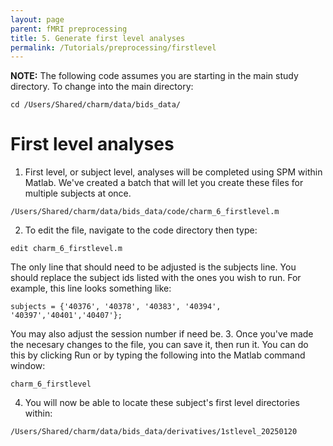 ```yaml
---
layout: page
parent: fMRI preprocessing
title: 5. Generate first level analyses
permalink: /Tutorials/preprocessing/firstlevel
---
```


**NOTE:** The following code assumes you are starting in the main study directory. To change into the main directory:
```
cd /Users/Shared/charm/data/bids_data/
```

# First level analyses
1. First level, or subject level, analyses will be completed using SPM within Matlab.  We've created a batch that will let you create these files for multiple subjects at once.  
```
/Users/Shared/charm/data/bids_data/code/charm_6_firstlevel.m
```
2. To edit the file, navigate to the code directory then type:
```
edit charm_6_firstlevel.m
```
The only line that should need to be adjusted is the subjects line.  You should replace the subject ids listed with the ones you wish to run.  For example, this line looks something like:
```
subjects = {'40376', '40378', '40383', '40394', '40397','40401','40407'};
```
You may also adjust the session number if need be. 
3. Once you've made the necesary changes to the file, you can save it, then run it.  You can do this by clicking Run or by typing the following into the Matlab command window:
```
charm_6_firstlevel
```
4.  You will now be able to locate these subject's first level directories within:
```
/Users/Shared/charm/data/bids_data/derivatives/1stlevel_20250120
```
